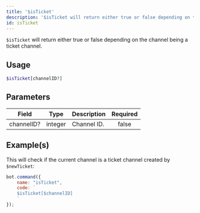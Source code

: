 ```yaml
---
title: '$isTicket'
description: '$isTicket will return either true or false depending on the channel being a ticket channel.'
id: isTicket
---
```


`$isTicket` will return either true or false depending on the channel being a ticket channel.

## Usage

```php
$isTicket[channelID?]
```

## Parameters

| Field      | Type    | Description | Required |
| ---------- | ------- | ----------- |:--------:|
| channelID? | integer | Channel ID. |  false   |

## Example(s)

This will check if the current channel is a ticket channel created by `$newTicket`:

```javascript
bot.command({
    name: "isTicket",
    code: `
    $isTicket[$channelID]
    `
});
```